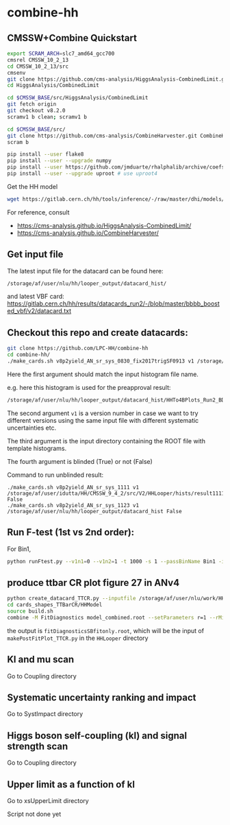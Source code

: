 # combine-hh

## CMSSW+Combine Quickstart
```bash
export SCRAM_ARCH=slc7_amd64_gcc700
cmsrel CMSSW_10_2_13
cd CMSSW_10_2_13/src
cmsenv
git clone https://github.com/cms-analysis/HiggsAnalysis-CombinedLimit.git HiggsAnalysis/CombinedLimit
cd HiggsAnalysis/CombinedLimit

cd $CMSSW_BASE/src/HiggsAnalysis/CombinedLimit
git fetch origin
git checkout v8.2.0
scramv1 b clean; scramv1 b

cd $CMSSW_BASE/src/
git clone https://github.com/cms-analysis/CombineHarvester.git CombineHarvester
scram b

pip install --user flake8
pip install --user --upgrade numpy
pip install --user https://github.com/jmduarte/rhalphalib/archive/coefsq_rebase.zip
pip install --user --upgrade uproot # use uproot4
```

Get the HH model
```bash
wget https://gitlab.cern.ch/hh/tools/inference/-/raw/master/dhi/models/hh_model.py -O $CMSSW_BASE/src/HiggsAnalysis/CombinedLimit/python/hh_model.py
```

For reference, consult
 - https://cms-analysis.github.io/HiggsAnalysis-CombinedLimit/
 - https://cms-analysis.github.io/CombineHarvester/

## Get input file

The latest input file for the datacard can be found here: 

```bash
/storage/af/user/nlu/hh/looper_output/datacard_hist/
```

and latest VBF card: https://gitlab.cern.ch/hh/results/datacards_run2/-/blob/master/bbbb_boosted_vbf/v2/datacard.txt

## Checkout this repo and create datacards:
```bash
git clone https://github.com/LPC-HH/combine-hh
cd combine-hh/
./make_cards.sh v8p2yield_AN_sr_sys_0830_fix2017trigSF0913 v1 /storage/af/user/nlu/hh/looper_output/datacard_hist/ True
```
Here the first argument should match the input histogram file name. 

e.g. here this histogram is used for the preapproval result: 
```bash
/storage/af/user/nlu/hh/looper_output/datacard_hist/HHTo4BPlots_Run2_BDTv8p2yield_AN_sr_sys_0830_fix2017trigSF0913.root
```

The second argument `v1` is a version number in case we want to try different versions using the same input file with different systematic uncertainties etc.

The third argument is the input directory containing the ROOT file with template histograms.

The fourth argument is blinded (True) or not (False)

Command to run unblinded result:
```
./make_cards.sh v8p2yield_AN_sr_sys_1111 v1 /storage/af/user/idutta/HH/CMSSW_9_4_2/src/V2/HHLooper/hists/result1111/ False
./make_cards.sh v8p2yield_AN_sr_sys_1123 v1 /storage/af/user/nlu/hh/looper_output/datacard_hist False
```
## Run F-test (1st vs 2nd order):
For Bin1,
```bash
python runFtest.py --v1n1=0 --v1n2=1 -t 1000 -s 1 --passBinName Bin1 -i /storage/af/user/nlu/hh/looper_output/datacard_hist/HHTo4BPlots_Run2_BDTv8p2yield_AN_sr_sys_1123.root --blinded 0
```

## produce ttbar CR plot figure 27 in ANv4

```bash
python create_datacard_TTCR.py --inputfile /storage/af/user/nlu/work/HH/CMSSW_9_4_2/src/HHLooper_sysTest/python/HHTo4BPlots_Run2_ttbarSkim_BDTv8p2.root
cd cards_shapes_TTBarCR/HHModel
source build.sh 
combine -M FitDiagnostics model_combined.root --setParameters r=1 --rMin 0 --rMax 2 --skipBOnlyFit --saveNormalizations --saveShapes --saveWithUncertainties --saveOverallShapes -n SBfitonly --ignoreCovWarning
```
the output is `fitDiagnosticsSBfitonly.root`, which will be the input of `makePostFitPlot_TTCR.py` in the `HHLooper` directory

## Kl and mu scan

Go to Coupling directory
 
## Systematic uncertainty ranking and impact

Go to SystImpact directory

## Higgs boson self-coupling (kl) and signal strength scan 

Go to Coupling directory

## Upper limit as a function of kl

Go to xsUpperLimit directory

Script not done yet



